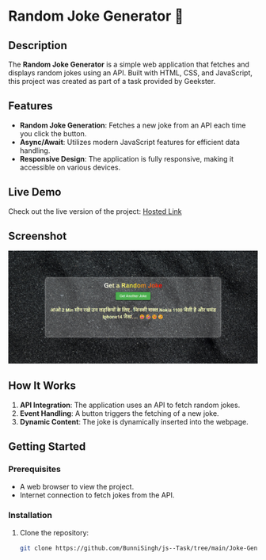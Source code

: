 # Random Joke Generator 🤣

## Description
The **Random Joke Generator** is a simple web application that fetches and displays random jokes using an API. Built with HTML, CSS, and JavaScript, this project was created as part of a task provided by Geekster.

## Features
- **Random Joke Generation**: Fetches a new joke from an API each time you click the button.
- **Async/Await**: Utilizes modern JavaScript features for efficient data handling.
- **Responsive Design**: The application is fully responsive, making it accessible on various devices.

## Live Demo
Check out the live version of the project: [Hosted Link](https://66b71130f0653beaeaf2c458--inquisitive-dieffenbachia-6a1df6.netlify.app/)

## Screenshot
![Random Joke Generator Screenshot](./Screenshot%202024-08-10%20124306.png)

## How It Works
1. **API Integration**: The application uses an API to fetch random jokes.
2. **Event Handling**: A button triggers the fetching of a new joke.
3. **Dynamic Content**: The joke is dynamically inserted into the webpage.

## Getting Started

### Prerequisites
- A web browser to view the project.
- Internet connection to fetch jokes from the API.

### Installation
1. Clone the repository:
   ```bash
   git clone https://github.com/BunniSingh/js--Task/tree/main/Joke-Generator
